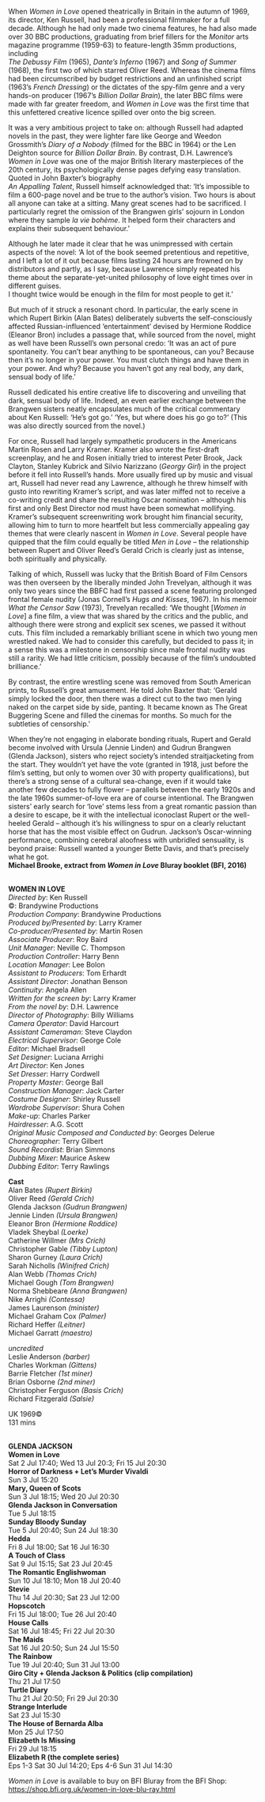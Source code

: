 

When _Women in Love_ opened theatrically in Britain in the autumn of 1969, its director, Ken Russell, had been a professional filmmaker for a full decade. Although he had only made two cinema features, he had also made over 30 BBC productions, graduating from brief fillers for the _Monitor_ arts magazine programme (1959-63) to feature-length 35mm productions, including  
_The Debussy Film_ (1965), _Dante’s Inferno_ (1967) and _Song of Summer_ (1968), the first two of which starred Oliver Reed. Whereas the cinema films had been circumscribed by budget restrictions and an unfinished script (1963’s _French Dressing_) or the dictates of the spy-film genre and a very hands-on producer (1967’s _Billion Dollar Brain_), the later BBC films were made with far greater freedom, and _Women in Love_ was the first time that this unfettered creative licence spilled over onto the big screen.

It was a very ambitious project to take on: although Russell had adapted novels in the past, they were lighter fare like George and Weedon Grossmith’s _Diary of a Nobody_ (filmed for the BBC in 1964) or the Len Deighton source for _Billion Dollar Brain_. By contrast, D.H. Lawrence’s _Women in Love_ was one of the major British literary masterpieces of the 20th century, its psychologically dense pages defying easy translation. Quoted in John Baxter’s biography  
_An Appalling Talent_, Russell himself acknowledged that: ‘It’s impossible to film a 600-page novel and be true to the author’s vision. Two hours is about all anyone can take at a sitting. Many great scenes had to be sacrificed. I particularly regret the omission of the Brangwen girls’ sojourn in London where they sample _la vie bohème_. It helped form their characters and explains their subsequent behaviour.’

Although he later made it clear that he was unimpressed with certain aspects of the novel: ‘A lot of the book seemed pretentious and repetitive, and I left a lot of it out because films lasting 24 hours are frowned on by distributors and partly, as I say, because Lawrence simply repeated his theme about the separate-yet-united philosophy of love eight times over in different guises.  
I thought twice would be enough in the film for most people to get it.’

But much of it struck a resonant chord. In particular, the early scene in which Rupert Birkin (Alan Bates) deliberately subverts the self-consciously affected Russian-influenced ‘entertainment’ devised by Hermione Roddice (Eleanor Bron) includes a passage that, while sourced from the novel, might as well have been Russell’s own personal credo: ‘It was an act of pure spontaneity. You can’t bear anything to be spontaneous, can you? Because then it’s no longer in your power. You must clutch things and have them in your power. And why? Because you haven’t got any real body, any dark, sensual body  of life.’

Russell dedicated his entire creative life to discovering and unveiling that dark, sensual body of life. Indeed, an even earlier exchange between the Brangwen sisters neatly encapsulates much of the critical commentary about Ken Russell: ‘He’s got go.’ ‘Yes, but where does his go go to?’ (This was also directly sourced from the novel.)

For once, Russell had largely sympathetic producers in the Americans Martin Rosen and Larry Kramer. Kramer also wrote the first-draft screenplay, and he and Rosen initially tried to interest Peter Brook, Jack Clayton, Stanley Kubrick and Silvio Narizzano (_Georgy Girl_) in the project before it fell into Russell’s hands. More usually fired up by music and visual art, Russell had never read any Lawrence, although he threw himself with gusto into rewriting Kramer’s script, and was later miffed not to receive a co-writing credit and share the resulting Oscar nomination – although his first and only Best Director nod must have been somewhat mollifying. Kramer’s subsequent screenwriting work brought him financial security, allowing him to turn to more heartfelt but less commercially appealing gay themes that were clearly nascent in _Women in Love_. Several people have quipped that the film could equally be titled _Men in Love_ – the relationship between Rupert and Oliver Reed’s Gerald Crich is clearly just as intense, both spiritually and physically.

Talking of which, Russell was lucky that the British Board of Film Censors was then overseen by the liberally minded John Trevelyan, although it was only two years since the BBFC had first passed a scene featuring prolonged frontal female nudity (Jonas Cornell’s _Hugs and Kisses_, 1967). In his memoir _What the Censor Saw_ (1973), Trevelyan recalled: ‘We thought [_Women in Love_] a fine film, a view that was shared by the critics and the public, and although there were strong and explicit sex scenes, we passed it without cuts. This film included a remarkably brilliant scene in which two young men wrestled naked. We had to consider this carefully, but decided to pass it; in a sense this was a milestone in censorship since male frontal nudity was still a rarity. We had little criticism, possibly because of the film’s undoubted brilliance.’

By contrast, the entire wrestling scene was removed from South American prints, to Russell’s great amusement. He told John Baxter that: ‘Gerald simply locked the door, then there was a direct cut to the two men lying naked on the carpet side by side, panting. It became known as The Great Buggering Scene and filled the cinemas for months. So much for the subtleties of censorship.’

When they’re not engaging in elaborate bonding rituals, Rupert and Gerald become involved with Ursula (Jennie Linden) and Gudrun Brangwen (Glenda Jackson), sisters who reject society’s intended straitjacketing from the start. They wouldn’t yet have the vote (granted in 1918, just before the film’s setting, but only to women over 30 with property qualifications), but there’s a strong sense of a cultural sea-change, even if it would take another few decades to fully flower – parallels between the early 1920s and the late 1960s summer-of-love era are of course intentional. The Brangwen sisters’ early search for ‘love’ stems less from a great romantic passion than a desire to escape, be it with the intellectual iconoclast Rupert or the well-heeled Gerald – although it’s his willingness to spur on a clearly reluctant horse that has the most visible effect on Gudrun. Jackson’s Oscar-winning performance, combining cerebral aloofness with unbridled sensuality, is beyond praise: Russell wanted a younger Bette Davis, and that’s precisely what he got.  
**Michael Brooke, extract from _Women in Love_ Bluray booklet (BFI, 2016)**
<br><br>

**WOMEN IN LOVE**<br>
_Directed by_: Ken Russell<br>
©: Brandywine Productions<br>
_Production Company_: Brandywine Productions<br>
_Produced by/Presented by_: Larry Kramer<br>
_Co-producer/Presented by_: Martin Rosen<br>
_Associate Producer_: Roy Baird<br>
_Unit Manager_: Neville C. Thompson<br>
_Production Controller_: Harry Benn<br>
_Location Manager_: Lee Bolon<br>
_Assistant to Producers_: Tom Erhardt<br>
_Assistant Director_: Jonathan Benson<br>
_Continuity_: Angela Allen<br>
_Written for the screen by_: Larry Kramer<br>
_From the novel by_: D.H. Lawrence<br>
_Director of Photography_: Billy Williams<br>
_Camera Operator_: David Harcourt<br>
_Assistant Cameraman_: Steve Claydon<br>
_Electrical Supervisor_: George Cole<br>
_Editor_: Michael Bradsell<br>
_Set Designer_: Luciana Arrighi<br>
_Art Director_: Ken Jones<br>
_Set Dresser_: Harry Cordwell<br>
_Property Master_: George Ball<br>
_Construction Manager_: Jack Carter<br>
_Costume Designer_: Shirley Russell<br>
_Wardrobe Supervisor_: Shura Cohen<br>
_Make-up_: Charles Parker<br>
_Hairdresser_: A.G. Scott<br>
_Original Music Composed and Conducted by_: Georges Delerue<br>
_Choreographer_: Terry Gilbert<br>
_Sound Recordist_: Brian Simmons<br>
_Dubbing Mixer_: Maurice Askew<br>
_Dubbing Editor_: Terry Rawlings<br>

**Cast**<br>
Alan Bates _(Rupert Birkin)_<br>
Oliver Reed _(Gerald Crich)_<br>
Glenda Jackson _(Gudrun Brangwen)_<br>
Jennie Linden _(Ursula Brangwen)_<br>
Eleanor Bron _(Hermione Roddice)_<br>
Vladek Sheybal _(Loerke)_<br>
Catherine Willmer _(Mrs Crich)_<br>
Christopher Gable _(Tibby Lupton)_<br>
Sharon Gurney _(Laura Crich)_<br>
Sarah Nicholls _(Winifred Crich)_<br>
Alan Webb _(Thomas Crich)_<br>
Michael Gough _(Tom Brangwen)_<br>
Norma Shebbeare _(Anna Brangwen)_<br>
Nike Arrighi _(Contessa)_<br>
James Laurenson _(minister)_<br>
Michael Graham Cox _(Palmer)_<br>
Richard Heffer _(Leitner)_<br>
Michael Garratt _(maestro)_<br>

_uncredited_<br>
Leslie Anderson _(barber)_<br>
Charles Workman _(Gittens)_<br>
Barrie Fletcher _(1st miner)_<br>
Brian Osborne _(2nd miner)_<br>
Christopher Ferguson _(Basis Crich)_<br>
Richard Fitzgerald _(Salsie)_<br>

UK 1969©<br>
131 mins<br>
<br>

**GLENDA JACKSON**<br>
**Women in Love**<br>
Sat 2 Jul 17:40; Wed 13 Jul 20:3; Fri 15 Jul 20:30<br>
**Horror of Darkness + Let’s Murder Vivaldi**<br>
Sun 3 Jul 15:20<br>
**Mary, Queen of Scots**<br>
Sun 3 Jul 18:15; Wed 20 Jul 20:30<br>
**Glenda Jackson in Conversation**<br>
Tue 5 Jul 18:15<br>
**Sunday Bloody Sunday**<br>
Tue 5 Jul 20:40; Sun 24 Jul 18:30<br>
**Hedda**<br>
Fri 8 Jul 18:00; Sat 16 Jul 16:30<br>
**A Touch of Class**<br>
Sat 9 Jul 15:15; Sat 23 Jul 20:45<br>
**The Romantic Englishwoman**<br>
Sun 10 Jul 18:10; Mon 18 Jul 20:40<br>
**Stevie**<br>
Thu 14 Jul 20:30; Sat 23 Jul 12:00<br>
**Hopscotch**<br>
Fri 15 Jul 18:00; Tue 26 Jul 20:40<br>
**House Calls**<br>
Sat 16 Jul 18:45; Fri 22 Jul 20:30<br>
**The Maids**<br>
Sat 16 Jul 20:50; Sun 24 Jul 15:50<br>
**The Rainbow**<br>
Tue 19 Jul 20:40; Sun 31 Jul 13:00<br>
**Giro City + Glenda Jackson & Politics (clip compilation)**<br>
Thu 21 Jul 17:50<br>
**Turtle Diary**<br>
Thu 21 Jul 20:50; Fri 29 Jul 20:30<br>
**Strange Interlude**<br>
Sat 23 Jul 15:30<br>
**The House of Bernarda Alba**<br>
Mon 25 Jul 17:50<br>
**Elizabeth Is Missing**<br>
Fri 29 Jul 18:15<br>
**Elizabeth R (the complete series)**<br>
Eps 1-3 Sat 30 Jul 14:20; Eps 4-6 Sun 31 Jul 14:30<br>

_Women in Love_ is available to buy on BFI Bluray from the BFI Shop: https://shop.bfi.org.uk/women-in-love-blu-ray.html
<br><br>
<!--stackedit_data:
eyJoaXN0b3J5IjpbMTA4MzE0MTA2OF19
-->